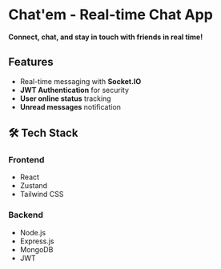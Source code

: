 # Chat'em - Real-time Chat App
 **Connect, chat, and stay in touch with friends in real time!**

##  Features
-  Real-time messaging with **Socket.IO**
-  **JWT Authentication** for security
-  **User online status** tracking
-  **Unread messages** notification

## 🛠 Tech Stack
### Frontend
- React
- Zustand
- Tailwind CSS

### Backend
- Node.js
- Express.js
- MongoDB
- JWT

